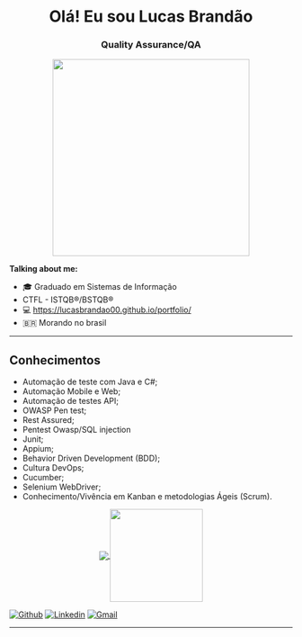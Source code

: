 <h1 align="center"> Olá! Eu sou Lucas Brandão</h1>
<h3 align="center">Quality Assurance/QA</h3>

<p align="center">
  <img src="https://c.tenor.com/2uyENRmiUt0AAAAC/coding.gif" width="350">
</p>

**Talking about me:**

- 🎓 Graduado em Sistemas de Informação
- CTFL - ISTQB®/BSTQB®
- 💻 https://lucasbrandao00.github.io/portfolio/
- 🇧🇷 Morando no brasil

---
## Conhecimentos

- Automação de teste com Java e C#;
- Automação Mobile e Web;
- Automação de testes API;
- OWASP Pen test;
- Rest Assured;
- Pentest Owasp/SQL injection
- Junit;
- Appium;
- Behavior Driven Development (BDD);
- Cultura DevOps;
- Cucumber;
- Selenium WebDriver;
- Conhecimento/Vivência em Kanban e metodologias Ágeis (Scrum).

<p align="center">
  <a href="https://github.com/Lucasbrandao00/Lucasbrandao00">
    <img
      align="center"
      src="https://github-readme-stats.vercel.app/api/top-langs/?username=Lucasbrandao00&layout=compact&theme=dracula"
    />
  </a>
  <a href="https://github.com/Lucasbrandao00/github-readme-stats">
    <img
      align="center"
      height="165"
      src="https://github-readme-stats.vercel.app/api?username=Lucasbrandao00&show_icons=true&theme=dracula"
    />
  </a>
</p>

[![Github](https://img.shields.io/badge/-Github-000?style=flat-square&logo=Github&logoColor=white)](https://github.com/Lucasbrandao00)
[![Linkedin](https://img.shields.io/badge/-LinkedIn-blue?style=flat-square&logo=Linkedin&logoColor=white)](https://www.linkedin.com/in/lucas-brand%C3%A3o-164657181/)
[![Gmail](http://img.shields.io/badge/-Gmail-8e24aa?style=flat-square&logo=Gmail&logoColor=white)](mailto:lucasbran48@gmail.com)

---




